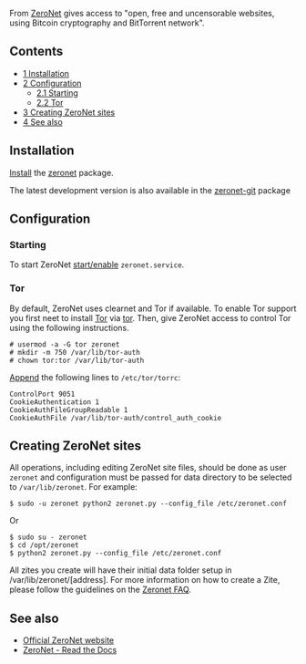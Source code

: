 From [ZeroNet](https://zeronet.io/) gives access to "open, free and uncensorable websites, using Bitcoin cryptography and BitTorrent network".

## Contents

*   [1 Installation](#Installation)
*   [2 Configuration](#Configuration)
    *   [2.1 Starting](#Starting)
    *   [2.2 Tor](#Tor)
*   [3 Creating ZeroNet sites](#Creating_ZeroNet_sites)
*   [4 See also](#See_also)

## Installation

[Install](/index.php/Install "Install") the [zeronet](https://aur.archlinux.org/packages/zeronet/) package.

The latest development version is also available in the [zeronet-git](https://aur.archlinux.org/packages/zeronet-git/) package

## Configuration

### Starting

To start ZeroNet [start/enable](/index.php/Start/enable "Start/enable") `zeronet.service`.

### Tor

By default, ZeroNet uses clearnet and Tor if available. To enable Tor support you first neet to install [Tor](/index.php/Tor "Tor") via [tor](https://www.archlinux.org/packages/?name=tor). Then, give ZeroNet access to control Tor using the following instructions.

```
# usermod -a -G tor zeronet
# mkdir -m 750 /var/lib/tor-auth
# chown tor:tor /var/lib/tor-auth

```

[Append](/index.php/Append "Append") the following lines to `/etc/tor/torrc`:

```
ControlPort 9051
CookieAuthentication 1
CookieAuthFileGroupReadable 1
CookieAuthFile /var/lib/tor-auth/control_auth_cookie

```

## Creating ZeroNet sites

All operations, including editing ZeroNet site files, should be done as user `zeronet` and configuration must be passed for data directory to be selected to `/var/lib/zeronet`. For example:

```
$ sudo -u zeronet python2 zeronet.py --config_file /etc/zeronet.conf

```

Or

```
$ sudo su - zeronet
$ cd /opt/zeronet
$ python2 zeronet.py --config_file /etc/zeronet.conf

```

All zites you create will have their initial data folder setup in /var/lib/zeronet/[address]. For more information on how to create a Zite, please follow the guidelines on the [Zeronet FAQ](http://zeronet.readthedocs.io/en/latest/using_zeronet/create_new_site/).

## See also

*   [Official ZeroNet website](https://zeronet.io/)
*   [ZeroNet - Read the Docs](https://zeronet.readthedocs.io/en/latest/)